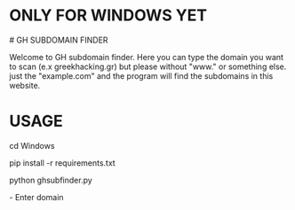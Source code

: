 <h1> ONLY FOR WINDOWS YET</h1>
# GH SUBDOMAIN FINDER

<p>Welcome to GH subdomain finder. Here you can type the domain you want to scan (e.x greekhacking.gr) but please without "www." or something else.
  just the "example.com" and the program will find the subdomains in this website.</p>
  
# USAGE

cd Windows
<p>pip install -r requirements.txt</p>
<p>python ghsubfinder.py</p>
<p>- Enter domain</p>

